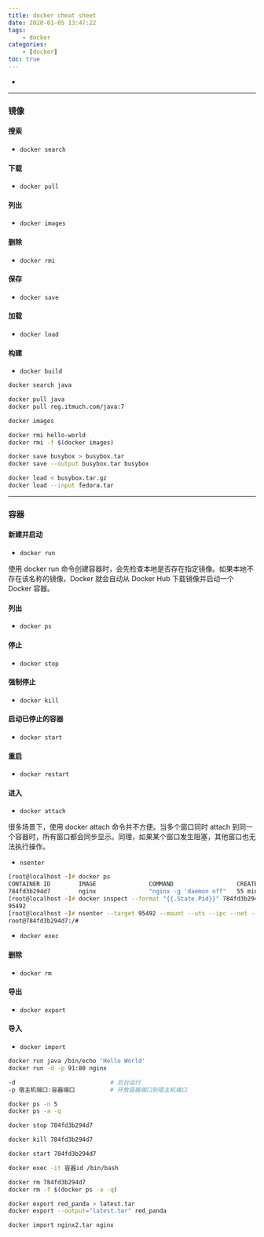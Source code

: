 ```yaml
---
title: docker cheat sheet
date: 2020-01-05 13:47:22
tags:
    - docker
categories:
    - [docker]
toc: true
---
```


-

<!-- more -->

---

### 镜像

#### 搜索

-   `docker search`

#### 下载

-   `docker pull`

#### 列出

-   `docker images`

#### 删除

-   `docker rmi`

#### 保存

-   `docker save`

#### 加载

-   `docker load`

#### 构建

-   `docker build`

```zsh
docker search java

docker pull java
docker pull reg.itmuch.com/java:7

docker images

docker rmi hello-world
docker rmi -f $(docker images)

docker save busybox > busybox.tar
docker save --output busybox.tar busybox

docker load < busybox.tar.gz
docker load --input fedora.tar
```

---

### 容器

#### 新建并启动

-   `docker run`

使用 docker run 命令创建容器时，会先检查本地是否存在指定镜像。如果本地不存在该名称的镜像，Docker 就会自动从 Docker Hub 下载镜像并启动一个 Docker 容器。

#### 列出

-   `docker ps`

#### 停止

-   `docker stop`

#### 强制停止

-   `docker kill`

#### 启动已停止的容器

-   `docker start`

#### 重启

-   `docker restart`

#### 进入

-   `docker attach`

很多场景下，使用 docker attach 命令并不方便。当多个窗口同时 attach 到同一个容器时，所有窗口都会同步显示。同理，如果某个窗口发生阻塞，其他窗口也无法执行操作。

-   `nsenter`

```zsh
[root@localhost ~]# docker ps
CONTAINER ID        IMAGE               COMMAND                  CREATED        STATUS              PORTS                         NAMES
784fd3b294d7        nginx               "nginx -g 'daemon off"   55 minutes ago      Up 3 minutes        443/tcp, 0.0.0.0:91->80/tcp   backstabbing_archimedes
[root@localhost ~]# docker inspect --format "{{.State.Pid}}" 784fd3b294d7
95492
[root@localhost ~]# nsenter --target 95492 --mount --uts --ipc --net --pid
root@784fd3b294d7:/#
```

-   `docker exec`

#### 删除

-   `docker rm`

#### 导出

-   `docker export`

#### 导入

-   `docker import`

```zsh
docker run java /bin/echo 'Hello World'
docker run -d -p 91:80 nginx

-d                           # 后台运行
-p 宿主机端口:容器端口          # 开放容器端口到宿主机端口

docker ps -n 5
docker ps -a -q

docker stop 784fd3b294d7

docker kill 784fd3b294d7

docker start 784fd3b294d7

docker exec -it 容器id /bin/bash

docker rm 784fd3b294d7
docker rm -f $(docker ps -a -q)

docker export red_panda > latest.tar
docker export --output="latest.tar" red_panda

docker import nginx2.tar nginx
```
